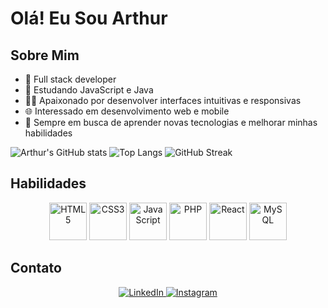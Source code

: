 # Olá! Eu Sou Arthur

## Sobre Mim

- 🔭 Full stack developer
- 🌱 Estudando JavaScript e Java
- 👨‍💻 Apaixonado por desenvolver interfaces intuitivas e responsivas
- 🌐 Interessado em desenvolvimento web e mobile
- 🧠 Sempre em busca de aprender novas tecnologias e melhorar minhas habilidades

![Arthur's GitHub stats](https://github-readme-stats.vercel.app/api?username=arthuragomes&show_icons=true&theme=transparent&count_private=true)
![Top Langs](https://github-readme-stats.vercel.app/api/top-langs/?username=arthuragomes&layout=compact&theme=transparent)
![GitHub Streak](http://github-readme-streak-stats.herokuapp.com?user=arthuragomes&theme=transparent&date_format=M%20j%5B%2C%20Y%5D)


## Habilidades

<div align="center">
  <img src="https://cdn.jsdelivr.net/gh/devicons/devicon/icons/html5/html5-plain-wordmark.svg" style="width: 60px;" alt="HTML5">
  <img src="https://cdn.jsdelivr.net/gh/devicons/devicon/icons/css3/css3-plain-wordmark.svg" style="width: 60px;" alt="CSS3">
  <img src="https://cdn.jsdelivr.net/gh/devicons/devicon/icons/javascript/javascript-plain.svg" style="width: 60px;" alt="JavaScript">
  <img src="https://cdn.jsdelivr.net/gh/devicons/devicon/icons/php/php-plain.svg" style="width: 60px;" alt="PHP">
  <img src="https://cdn.jsdelivr.net/gh/devicons/devicon/icons/react/react-original-wordmark.svg" style="width: 60px;" alt="React">
  <img src="https://cdn.jsdelivr.net/gh/devicons/devicon/icons/mysql/mysql-plain-wordmark.svg" style="width: 60px;" alt="MySQL">
</div>

## Contato

<div align="center">
  <a href="https://www.linkedin.com/in/arthur-amorim-gomes-b20821261/">
    <img src="https://img.shields.io/badge/LinkedIn-0077B5?style=for-the-badge&logo=linkedin&logoColor=white" alt="LinkedIn">
  </a>
  <a href="https://www.instagram.com/arthur.amorym/">
    <img src="https://img.shields.io/badge/Instagram-E4405F?style=for-the-badge&logo=instagram&logoColor=white" alt="Instagram">
  </a>
</div>
